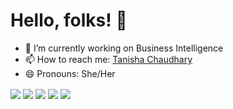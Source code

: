 # Hello, folks! 👋

- 🔭 I’m currently working on Business Intelligence
- 📫 How to reach me: <a href="https://tanishha.netlify.app" target="_blank">Tanisha Chaudhary</a>
- 😄 Pronouns: She/Her


<img align="center" src="https://github-readme-streak-stats.herokuapp.com/?user=tanishha&theme=dark&count_private=true" />
<img align="center" src="https://github-readme-stats.vercel.app/api?username=tanishha&show_icons=true&theme=dark&count_private=true" />
<img align="center" src="https://github-readme-stats.vercel.app/api/top-langs/?username=tanishha&theme=dark&show_icons=true&layout=compact&hide=css,scss&count_private=true"/>
<img align="center" src="https://github-readme-stats.vercel.app/api/wakatime?username=tanishha&theme=dark&count_private=true&show_icons=true" />
<img align="center" src="https://github-profile-trophy.vercel.app/?username=tanishha&rank=AA,B,AAA,A,C&theme=onedark&count_private=true" />





